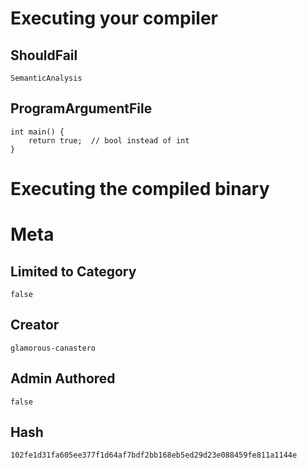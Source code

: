 # Executing your compiler

## ShouldFail

```
SemanticAnalysis
```

## ProgramArgumentFile

```
int main() {
    return true;  // bool instead of int
}
```

# Executing the compiled binary

# Meta

## Limited to Category

```
false
```

## Creator

```
glamorous-canastero
```

## Admin Authored

```
false
```

## Hash

```
102fe1d31fa605ee377f1d64af7bdf2bb168eb5ed29d23e088459fe811a1144e
```
